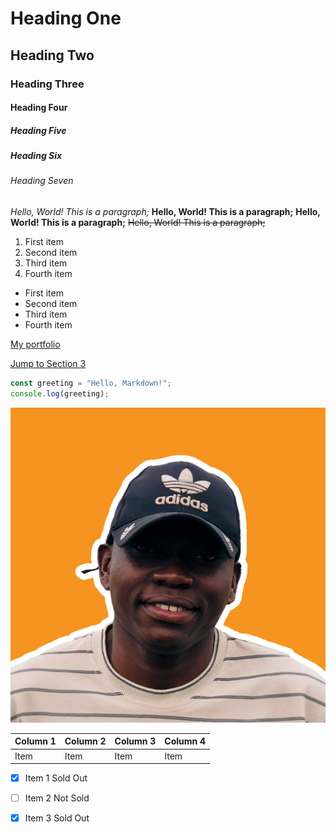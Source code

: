 # Heading One 
## Heading Two
### Heading Three
#### Heading Four
##### Heading Five
##### Heading Six
###### Heading Seven

*Hello, World! This is a paragraph;*
**Hello, World! This is a paragraph;**
**Hello, World! This is a paragraph;**
~~Hello, World! This is a paragraph;~~


1. First item
2. Second item
3. Third item
4. Fourth item

- First item
- Second item
- Third item
- Fourth item

[My portfolio](mosespace.github.io)

[Jump to Section 3](#Headingone)

```js
const greeting = "Hello, Markdown!";
console.log(greeting);
```

![Project Logo](/uncle-moses.jpg)

| Column 1 | Column 2 | Column 3 | Column 4 |
|----------|----------|----------|----------|
|   Item   |   Item   |   Item   |   Item   |

- [x] Item 1 Sold Out
- [ ] Item 2 Not Sold
- [x] Item 3 Sold Out

